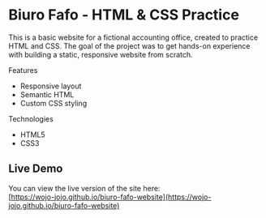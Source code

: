 # Biuro Fafo - HTML & CSS Practice
This is a basic website for a fictional accounting office, created to practice HTML and CSS. The goal of the project was to get hands-on experience with building a static, responsive website from scratch.

Features
* Responsive layout
* Semantic HTML
* Custom CSS styling

Technologies
* HTML5
* CSS3

## Live Demo

You can view the live version of the site here:  
[https://wojo-jojo.github.io/biuro-fafo-website](https://wojo-jojo.github.io/biuro-fafo-website)
